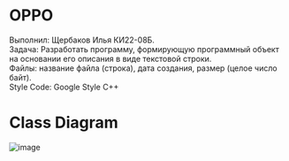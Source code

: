 # OPPO
Выполнил: Щербаков Илья КИ22-08Б.  
Задача: Разработать программу, формирующую программный объект на основании его описания в виде текстовой строки.  
Файлы: название файла (строка), дата создания, размер (целое число байт).  
Style Code: Google Style C++
# Class Diagram
![image](https://github.com/striction10/OPPO/assets/120221293/edda2a4e-fc82-4965-8de6-1a40e973fdf8)
